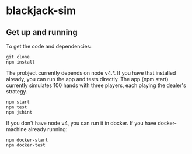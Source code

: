 # blackjack-sim

## Get up and running

To get the code and dependencies:

    git clone
    npm install

The probject currently depends on node v4.*.  If you have that installed already, 
you can run the app and tests directly.  The app (npm start) currently simulates
100 hands with three players, each playing the dealer's strategy.

    npm start
    npm test
    npm jshint
  
If you don't have node v4, you can run it in docker.  If you have docker-machine already running:

    npm docker-start
    npm docker-test

